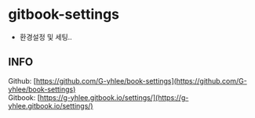# gitbook-settings

* 환경설정 및 세팅..

## INFO

Github: [https://github.com/G-yhlee/book-settings](https://github.com/G-yhlee/book-settings)  
Gitbook: [https://g-yhlee.gitbook.io/settings/](https://g-yhlee.gitbook.io/settings/)

